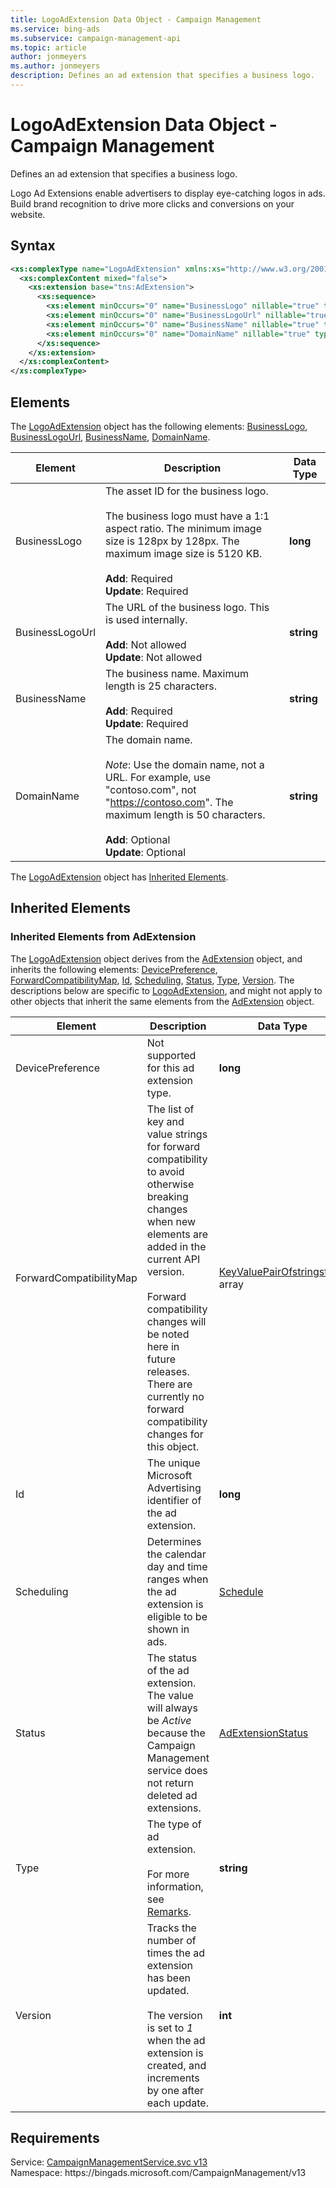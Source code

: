 ```yaml
---
title: LogoAdExtension Data Object - Campaign Management
ms.service: bing-ads
ms.subservice: campaign-management-api
ms.topic: article
author: jonmeyers
ms.author: jonmeyers
description: Defines an ad extension that specifies a business logo.
---
```

# LogoAdExtension Data Object - Campaign Management
Defines an ad extension that specifies a business logo.  

Logo Ad Extensions enable advertisers to display eye-catching logos in ads. Build brand recognition to drive more clicks and conversions on your website.

## Syntax
```xml
<xs:complexType name="LogoAdExtension" xmlns:xs="http://www.w3.org/2001/XMLSchema">
  <xs:complexContent mixed="false">
    <xs:extension base="tns:AdExtension">
      <xs:sequence>
        <xs:element minOccurs="0" name="BusinessLogo" nillable="true" type="xs:long" />
        <xs:element minOccurs="0" name="BusinessLogoUrl" nillable="true" type="xs:string" />
        <xs:element minOccurs="0" name="BusinessName" nillable="true" type="xs:string" />
        <xs:element minOccurs="0" name="DomainName" nillable="true" type="xs:string" />
      </xs:sequence>
    </xs:extension>
  </xs:complexContent>
</xs:complexType>
```

## <a name="elements"></a>Elements

The [LogoAdExtension](logoadextension.md) object has the following elements: [BusinessLogo](#businesslogo), [BusinessLogoUrl](#businesslogourl), [BusinessName](#businessname), [DomainName](#domainname).

|Element|Description|Data Type|
|-----------|---------------|-------------|
|<a name="businesslogo"></a>BusinessLogo|The asset ID for the business logo.<br/><br/>The business logo must have a 1:1 aspect ratio. The minimum image size is 128px by 128px. The maximum image size is 5120 KB.<br/><br/>**Add**: Required<br/>**Update**: Required|**long**|
|<a name="businesslogourl"></a>BusinessLogoUrl|The URL of the business logo. This is used internally.<br/><br/>**Add**: Not allowed<br/>**Update**: Not allowed|**string**|
|<a name="businessname"></a>BusinessName|The business name. Maximum length is 25 characters.<br/><br/>**Add**: Required<br/>**Update**: Required|**string**|
|<a name="domainname"></a>DomainName|The domain name.<br/><br/>*Note*: Use the domain name, not a URL. For example, use "contoso.com", not "https://contoso.com". The maximum length is 50 characters.<br/><br/>**Add**: Optional<br/>**Update**: Optional|**string**|

The [LogoAdExtension](logoadextension.md) object has [Inherited Elements](#inheritedelements).

## <a name="inheritedelements"></a>Inherited Elements

### <a name="inheritedelementsadextension"></a>Inherited Elements from AdExtension
The [LogoAdExtension](logoadextension.md) object derives from the [AdExtension](adextension.md) object, and inherits the following elements: [DevicePreference](#devicepreference), [ForwardCompatibilityMap](#forwardcompatibilitymap), [Id](#id), [Scheduling](#scheduling), [Status](#status), [Type](#type), [Version](#version). The descriptions below are specific to [LogoAdExtension](logoadextension.md), and might not apply to other objects that inherit the same elements from the [AdExtension](adextension.md) object.  

|Element|Description|Data Type|
|-----------|---------------|-------------|
|<a name="devicepreference"></a>DevicePreference|Not supported for this ad extension type.|**long**|
|<a name="forwardcompatibilitymap"></a>ForwardCompatibilityMap|The list of key and value strings for forward compatibility to avoid otherwise breaking changes when new elements are added in the current API version.<br/><br/>Forward compatibility changes will be noted here in future releases. There are currently no forward compatibility changes for this object.|[KeyValuePairOfstringstring](keyvaluepairofstringstring.md) array|
|<a name="id"></a>Id|The unique Microsoft Advertising identifier of the ad extension.|**long**|
|<a name="scheduling"></a>Scheduling|Determines the calendar day and time ranges when the ad extension is eligible to be shown in ads.|[Schedule](schedule.md)|
|<a name="status"></a>Status|The status of the ad extension. The value will always be *Active* because the Campaign Management service does not return deleted ad extensions.|[AdExtensionStatus](adextensionstatus.md)|
|<a name="type"></a>Type|The type of ad extension. <br/><br/>For more information, see [Remarks](./adextension.md#remarks).|**string**|
|<a name="version"></a>Version|Tracks the number of times the ad extension has been updated.<br/><br/>The version is set to *1* when the ad extension is created, and increments by one after each update.|**int**|

## Requirements
Service: [CampaignManagementService.svc v13](https://campaign.api.bingads.microsoft.com/Api/Advertiser/CampaignManagement/v13/CampaignManagementService.svc)  
Namespace: https\://bingads.microsoft.com/CampaignManagement/v13  

